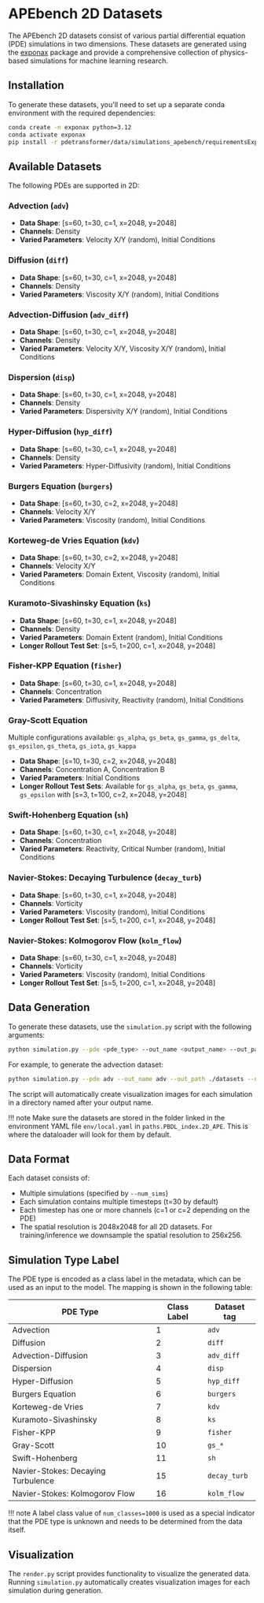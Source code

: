 # APEbench 2D Datasets

The APEbench 2D datasets consist of various partial differential equation (PDE) simulations in two dimensions. These datasets are generated using the [exponax](https://pypi.org/project/exponax/) package and provide a comprehensive collection of physics-based simulations for machine learning research.

## Installation

To generate these datasets, you'll need to set up a separate conda environment with the required dependencies:

```bash
conda create -n exponax python=3.12
conda activate exponax
pip install -r pdetransformer/data/simulations_apebench/requirementsExponax.txt
```

## Available Datasets

The following PDEs are supported in 2D:

### Advection (`adv`)
- **Data Shape**: [s=60, t=30, c=1, x=2048, y=2048]
- **Channels**: Density
- **Varied Parameters**: Velocity X/Y (random), Initial Conditions

### Diffusion (`diff`)
- **Data Shape**: [s=60, t=30, c=1, x=2048, y=2048]
- **Channels**: Density
- **Varied Parameters**: Viscosity X/Y (random), Initial Conditions

### Advection-Diffusion (`adv_diff`)
- **Data Shape**: [s=60, t=30, c=1, x=2048, y=2048]
- **Channels**: Density
- **Varied Parameters**: Velocity X/Y, Viscosity X/Y (random), Initial Conditions

### Dispersion (`disp`)
- **Data Shape**: [s=60, t=30, c=1, x=2048, y=2048]
- **Channels**: Density
- **Varied Parameters**: Dispersivity X/Y (random), Initial Conditions

### Hyper-Diffusion (`hyp_diff`)
- **Data Shape**: [s=60, t=30, c=1, x=2048, y=2048]
- **Channels**: Density
- **Varied Parameters**: Hyper-Diffusivity (random), Initial Conditions

### Burgers Equation (`burgers`)
- **Data Shape**: [s=60, t=30, c=2, x=2048, y=2048]
- **Channels**: Velocity X/Y
- **Varied Parameters**: Viscosity (random), Initial Conditions

### Korteweg-de Vries Equation (`kdv`)
- **Data Shape**: [s=60, t=30, c=2, x=2048, y=2048]
- **Channels**: Velocity X/Y
- **Varied Parameters**: Domain Extent, Viscosity (random), Initial Conditions

### Kuramoto-Sivashinsky Equation (`ks`)
- **Data Shape**: [s=60, t=30, c=1, x=2048, y=2048]
- **Channels**: Density
- **Varied Parameters**: Domain Extent (random), Initial Conditions
- **Longer Rollout Test Set**: [s=5, t=200, c=1, x=2048, y=2048]

### Fisher-KPP Equation (`fisher`)
- **Data Shape**: [s=60, t=30, c=1, x=2048, y=2048]
- **Channels**: Concentration
- **Varied Parameters**: Diffusivity, Reactivity (random), Initial Conditions

### Gray-Scott Equation
Multiple configurations available: `gs_alpha`, `gs_beta`, `gs_gamma`, `gs_delta`, `gs_epsilon`, `gs_theta`, `gs_iota`, `gs_kappa`

- **Data Shape**: [s=10, t=30, c=2, x=2048, y=2048]
- **Channels**: Concentration A, Concentration B
- **Varied Parameters**: Initial Conditions
- **Longer Rollout Test Sets**: Available for `gs_alpha`, `gs_beta`, `gs_gamma`, `gs_epsilon` with [s=3, t=100, c=2, x=2048, y=2048]

### Swift-Hohenberg Equation (`sh`)
- **Data Shape**: [s=60, t=30, c=1, x=2048, y=2048]
- **Channels**: Concentration
- **Varied Parameters**: Reactivity, Critical Number (random), Initial Conditions

### Navier-Stokes: Decaying Turbulence (`decay_turb`)
- **Data Shape**: [s=60, t=30, c=1, x=2048, y=2048]
- **Channels**: Vorticity
- **Varied Parameters**: Viscosity (random), Initial Conditions
- **Longer Rollout Test Set**: [s=5, t=200, c=1, x=2048, y=2048]

### Navier-Stokes: Kolmogorov Flow (`kolm_flow`)
- **Data Shape**: [s=60, t=30, c=1, x=2048, y=2048]
- **Channels**: Vorticity
- **Varied Parameters**: Viscosity (random), Initial Conditions
- **Longer Rollout Test Set**: [s=5, t=200, c=1, x=2048, y=2048]

## Data Generation

To generate these datasets, use the `simulation.py` script with the following arguments:

```bash
python simulation.py --pde <pde_type> --out_name <output_name> --out_path <output_path> --num_sims <number_of_simulations> [--gpu_id <gpu_id>]
```

For example, to generate the advection dataset:

```bash
python simulation.py --pde adv --out_name adv --out_path ./datasets --num_sims 100
```

The script will automatically create visualization images for each simulation in a directory named after your output name.

!!! note
    Make sure the datasets are stored in the folder linked in the environment YAML file `env/local.yaml` in `paths.PBDL_index.2D_APE`. This is where the dataloader will look for them by default.

## Data Format

Each dataset consists of:

- Multiple simulations (specified by `--num_sims`)
- Each simulation contains multiple timesteps (t=30 by default)
- Each timestep has one or more channels (c=1 or c=2 depending on the PDE)
- The spatial resolution is 2048x2048 for all 2D datasets. For training/inference we downsample the spatial resolution to 256x256.

## Simulation Type Label

The PDE type is encoded as a class label in the metadata, which can be used as an input to the model. The mapping is shown in the following table:

| PDE Type | Class Label | Dataset tag |
|----------|-------------|----------------------|
| Advection | 1 | `adv` |
| Diffusion | 2 | `diff` |
| Advection-Diffusion | 3 | `adv_diff` |
| Dispersion | 4 | `disp` |
| Hyper-Diffusion | 5 | `hyp_diff` |
| Burgers Equation | 6 | `burgers` |
| Korteweg-de Vries | 7 | `kdv` |
| Kuramoto-Sivashinsky | 8 | `ks` |
| Fisher-KPP | 9 | `fisher` |
| Gray-Scott | 10 | `gs_*` |
| Swift-Hohenberg | 11 | `sh` |
| Navier-Stokes: Decaying Turbulence | 15 | `decay_turb` |
| Navier-Stokes: Kolmogorov Flow | 16 | `kolm_flow` |

!!! note
    A label class value of `num_classes=1000` is used as a special indicator that the PDE type is unknown and needs to be determined from the data itself.

## Visualization

The `render.py` script provides functionality to visualize the generated data. Running `simulation.py` automatically creates visualization images for each simulation during generation. 